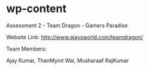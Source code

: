 # wp-content
Assessment 2 - 
Team Dragon - 
Gamers Paradise

Website Link: http://www.ajaysworld.com/teamdragon/

Team Members:

Ajay Kumar,
ThanMyint Wai, 
Musharaaf
RajKumar
